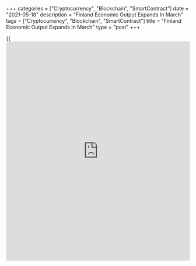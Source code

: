 +++
categories = ["Cryptocurrency", "Blockchain", "SmartContract"]
date = "2021-05-18"
description = "Finland Economic Output Expands In March"
tags = ["Cryptocurrency", "Blockchain", "SmartContract"]
title = "Finland Economic Output Expands In March"
type = "post"
+++

{{<iframe id="large-banner" src="https://www.bounty.group/#slide=5.0" width="100%" height="600" scrolling="no" style="border: 0px solid rgb(216, 221, 230); border-radius: 3px;">}}

Finland's economic output grew in March, data from Statistics Finland
showed on Tuesday.

Output of the national [economy][1] rose a working-day adjusted 1.1
percent year-on-year in March, after a 0.7 percent decline in February,
which was revised from a 0.6 percent fall.

On a seasonally adjusted basis, output fell 0.6 percent monthly in
March, after a 0.4 percent growth in the prior month.

Data showed that the primary production grew about 4.0 percent annually
in March. Secondary production declined by about 2.0 percent, while
services production gained by around 2.0 percent from a year ago.

In the first quarter, output grew a seasonally adjusted 0.4 percent
quarterly.

On a yearly basis, output declined a working-day adjusted 0.3 percent in
the first quarter.

For comments and feedback [contact](https://www.playgroundfx.com/contact/): editorial@rtt[news](https://www.letsplayfx.com/blog/forex-news-website/).com

[Economic News][1]

 **What parts of the world are seeing the best (and worst) economic
performances lately? Click[here][2] to check out our [Econ Scorecard][2]
and find out! See up-to-the-moment [ranking](https://www.playgroundfx.com/blog/crypto-exchange-ranking/)s for the best and worst
performers in [GDP][3], [unemployment rate][4], [inflation][5] and much
more.**

   1. www.rtt[news](https://www.letsplayfx.com/blog/forex-news-website/).com/Content/EconomicNews.aspx
   2. www.rtt[news](https://www.letsplayfx.com/blog/forex-news-website/).com/economic-scorecard/world-rank/unemployment-rate/highest-performance.aspx
   3. www.rtt[news](https://www.letsplayfx.com/blog/forex-news-website/).com/economic-scorecard/world-rank/GDP/highest-performance.aspx
   4. www.rtt[news](https://www.letsplayfx.com/blog/forex-news-website/).com/economic-scorecard/world-rank/unemployment-rate/lowest-performance.aspx
   5. www.rtt[news](https://www.letsplayfx.com/blog/forex-news-website/).com/economic-scorecard/world-rank/CPI/highest-performance.aspx